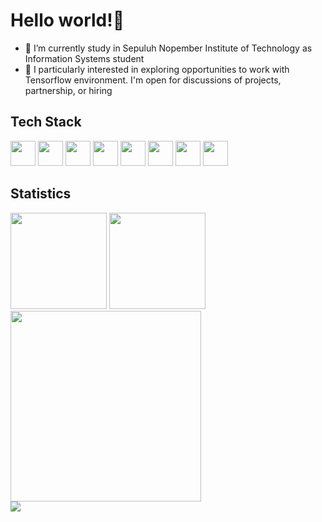 # Hello world!👋

- 🏫 I’m currently study in Sepuluh Nopember Institute of Technology as Information Systems student
- 🤝 I particularly interested in exploring opportunities to work with Tensorflow environment. I'm open for discussions of projects, partnership, or hiring

## Tech Stack
<span>
<img src="https://cdn.jsdelivr.net/gh/devicons/devicon/icons/python/python-original.svg" width="40" height="40" />
<img src="https://cdn.jsdelivr.net/gh/devicons/devicon/icons/tensorflow/tensorflow-original.svg" width="40" height="40" />          
<img src="https://cdn.jsdelivr.net/gh/devicons/devicon/icons/django/django-plain.svg" width="40" height="40"/>
<img src="https://cdn.jsdelivr.net/gh/devicons/devicon/icons/microsoftsqlserver/microsoftsqlserver-plain-wordmark.svg" width="40" height="40"/>
<img src="https://cdn.jsdelivr.net/gh/devicons/devicon/icons/mysql/mysql-original-wordmark.svg" width="40" height="40"/>
<img src="https://cdn.jsdelivr.net/gh/devicons/devicon/icons/react/react-original.svg" width="40" height="40"/>
<img src="https://cdn.jsdelivr.net/gh/devicons/devicon/icons/java/java-original-wordmark.svg" width="40" height="40"/>
<img src="https://cdn.jsdelivr.net/gh/devicons/devicon/icons/laravel/laravel-plain-wordmark.svg" width="40" height="40"/>
</span>


## Statistics
<div>
 <a src='https://github.com/naufalbasara?tab=repositories&q=&type=&language='><img src='https://github-readme-stats-6tvn1l3qn-naufalbasara.vercel.app/api?username=naufalbasara&hide=issues&bg_color=0F3517&title_color=EA9221&text_color=A56717&layout=compact)](https://github.com/anuraghazra/github-readme-stats' height='154'></img></a>
 <img src='https://github-readme-stats-6tvn1l3qn-naufalbasara.vercel.app/api/top-langs/?username=naufalbasara&bg_color=0F3517&title_color=EA9221&text_color=A56717&layout=compact&hide=blade,css,html,scss,php' height='154'></img><br>
 <img src='https://github-readme-streak-stats.herokuapp.com?user=naufalbasara&theme=earth&border_radius=5&background=0F3517&stroke=000000&fire=DD2727' height='305'></img> <br>
 <img src='https://komarev.com/ghpvc/?username=naufalbasara&color=gray'></img>
</div>
